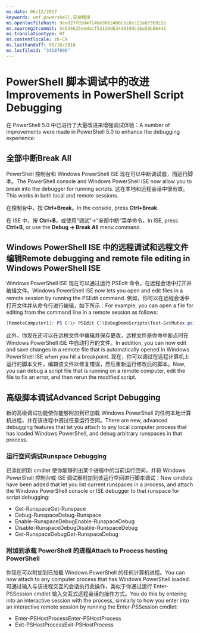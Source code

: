 ```yaml
---
ms.date: 06/12/2017
keywords: wmf,powershell,安装程序
ms.openlocfilehash: 9ead27fd5d4f146e9062488c1c8cc22a073b922e
ms.sourcegitcommit: 54534635eedacf531d8d6344019dc16a50b8b441
ms.translationtype: HT
ms.contentlocale: zh-CN
ms.lasthandoff: 05/16/2018
ms.locfileid: "34187096"
---
```

# <a name="improvements-in-powershell-script-debugging"></a><span data-ttu-id="afed6-102">PowerShell 脚本调试中的改进</span><span class="sxs-lookup"><span data-stu-id="afed6-102">Improvements in PowerShell Script Debugging</span></span>

<span data-ttu-id="afed6-103">在 PowerShell 5.0 中已进行了大量改进来增强调试体验：</span><span class="sxs-lookup"><span data-stu-id="afed6-103">A number of improvements were made in PowerShell 5.0 to enhance the debugging experience:</span></span>

## <a name="break-all"></a><span data-ttu-id="afed6-104">全部中断</span><span class="sxs-lookup"><span data-stu-id="afed6-104">Break All</span></span>

<span data-ttu-id="afed6-105">PowerShell 控制台和 Windows PowerShell ISE 现在可以中断调试器，而运行脚本。</span><span class="sxs-lookup"><span data-stu-id="afed6-105">The PowerShell console and Windows PowerShell ISE now allow you to break into the debugger for running scripts.</span></span> <span data-ttu-id="afed6-106">这在本地和远程会话中很有效。</span><span class="sxs-lookup"><span data-stu-id="afed6-106">This works in both local and remote sessions.</span></span>

<span data-ttu-id="afed6-107">在控制台中，按 **Ctrl+Break**。</span><span class="sxs-lookup"><span data-stu-id="afed6-107">In the console, press **Ctrl+Break**.</span></span>

<span data-ttu-id="afed6-108">在 ISE 中，按 **Ctrl+B**，或使用“调试”->“全部中断”菜单命令。</span><span class="sxs-lookup"><span data-stu-id="afed6-108">In ISE, press **Ctrl+B**, or use the **Debug -> Break All** menu command.</span></span>

## <a name="remote-debugging-and-remote-file-editing-in-windows-powershell-ise"></a><span data-ttu-id="afed6-109">Windows PowerShell ISE 中的远程调试和远程文件编辑</span><span class="sxs-lookup"><span data-stu-id="afed6-109">Remote debugging and remote file editing in Windows PowerShell ISE</span></span>

<span data-ttu-id="afed6-110">Windows PowerShell ISE 现在可以通过运行 PSEdit 命令，在远程会话中打开并编辑文件。</span><span class="sxs-lookup"><span data-stu-id="afed6-110">Windows PowerShell ISE now lets you open and edit files in a remote session by running the PSEdit command.</span></span>
<span data-ttu-id="afed6-111">例如，你可以在远程会话中打开文件并从命令行进行编辑，如下所示：</span><span class="sxs-lookup"><span data-stu-id="afed6-111">For example, you can open a file for editing from the command line in a remote session as follows:</span></span>

```powershell
[RemoteComputer1]: PS C:\> PSEdit C:\DebugDemoScripts\Test-GetMutex.ps1
```

<span data-ttu-id="afed6-112">此外，你现在还可以在远程文件中编辑并保存更改，远程文件是你命中断点时在 Windows PowerShell ISE 中自动打开的文件。</span><span class="sxs-lookup"><span data-stu-id="afed6-112">In addition, you can now edit and save changes in a remote file that is automatically opened in Windows PowerShell ISE when you hit a breakpoint.</span></span>
<span data-ttu-id="afed6-113">现在，你可以调试在远程计算机上运行的脚本文件，编辑该文件以修复错误，然后重新运行修改后的脚本。</span><span class="sxs-lookup"><span data-stu-id="afed6-113">Now, you can debug a script file that is running on a remote computer, edit the file to fix an error, and then rerun the modified script.</span></span>

## <a name="advanced-script-debugging"></a><span data-ttu-id="afed6-114">高级脚本调试</span><span class="sxs-lookup"><span data-stu-id="afed6-114">Advanced Script Debugging</span></span>

<span data-ttu-id="afed6-115">新的高级调试功能使你能够附加到已加载 Windows PowerShell 的任何本地计算机进程，并在该进程中调试任意运行空间。</span><span class="sxs-lookup"><span data-stu-id="afed6-115">There are new, advanced debugging features that let you attach to any local computer process that has loaded Windows PowerShell, and debug arbitrary runspaces in that process.</span></span>

### <a name="runspace-debugging"></a><span data-ttu-id="afed6-116">运行空间调试</span><span class="sxs-lookup"><span data-stu-id="afed6-116">Runspace Debugging</span></span>

<span data-ttu-id="afed6-117">已添加的新 cmdlet 使你能够列出某个进程中的当前运行空间，并将 Windows PowerShell 控制台或 ISE 调试器附加到该运行空间进行脚本调试：</span><span class="sxs-lookup"><span data-stu-id="afed6-117">New cmdlets have been added that let you list current runspaces in a process, and attach the Windows PowerShell console or ISE debugger to that runspace for script debugging:</span></span>

-   <span data-ttu-id="afed6-118">Get-Runspace</span><span class="sxs-lookup"><span data-stu-id="afed6-118">Get-Runspace</span></span>
-   <span data-ttu-id="afed6-119">Debug-Runspace</span><span class="sxs-lookup"><span data-stu-id="afed6-119">Debug-Runspace</span></span>
-   <span data-ttu-id="afed6-120">Enable-RunspaceDebug</span><span class="sxs-lookup"><span data-stu-id="afed6-120">Enable-RunspaceDebug</span></span>
-   <span data-ttu-id="afed6-121">Disable-RunspaceDebug</span><span class="sxs-lookup"><span data-stu-id="afed6-121">Disable-RunspaceDebug</span></span>
-   <span data-ttu-id="afed6-122">Get-RunspaceDebug</span><span class="sxs-lookup"><span data-stu-id="afed6-122">Get-RunspaceDebug</span></span>

### <a name="attach-to-process-hosting-powershell"></a><span data-ttu-id="afed6-123">附加到承载 PowerShell 的进程</span><span class="sxs-lookup"><span data-stu-id="afed6-123">Attach to Process hosting PowerShell</span></span>

<span data-ttu-id="afed6-124">你现在可以附加到已加载 Windows PowerShell 的任何计算机进程。</span><span class="sxs-lookup"><span data-stu-id="afed6-124">You can now attach to any computer process that has Windows PowerShell loaded.</span></span> <span data-ttu-id="afed6-125">可通过输入与该进程交互的会话执行此操作，类似于你通过运行 Enter-PSSession cmdlet 输入交互式远程会话的操作方式。</span><span class="sxs-lookup"><span data-stu-id="afed6-125">You do this by entering into an interactive session with the process, similarly to how you enter into an interactive remote session by running the Enter-PSSession cmdlet:</span></span>

-   <span data-ttu-id="afed6-126">Enter-PSHostProcess</span><span class="sxs-lookup"><span data-stu-id="afed6-126">Enter-PSHostProcess</span></span>
-   <span data-ttu-id="afed6-127">Exit-PSHostProcess</span><span class="sxs-lookup"><span data-stu-id="afed6-127">Exit-PSHostProcess</span></span>
